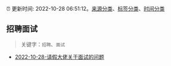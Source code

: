 :alarm_clock: 更新时间: 2022-10-28 06:51:12。[来源分类](../README.md)、[标签分类](../TAGS.md)、[时间分类](../TIMELINE.md)

## 招聘面试


> 关键字：`招聘`、`面试`



- [2022-10-28-请假大佬关于面试的问题](https://www.v2ex.com/t/890661) 